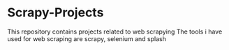 # Scrapy-Projects
This repository contains projects related to web scrapying
The tools i have used for web scraping are scrapy, selenium and splash
